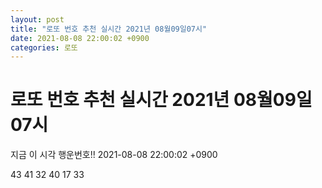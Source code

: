 ```yaml
---
layout: post
title: "로또 번호 추천 실시간 2021년 08월09일07시"
date: 2021-08-08 22:00:02 +0900
categories: 로또
---
```


# 로또 번호 추천 실시간 2021년 08월09일07시

지금 이 시각 행운번호!! 2021-08-08 22:00:02 +0900

 43  41  32  40  17  33 

